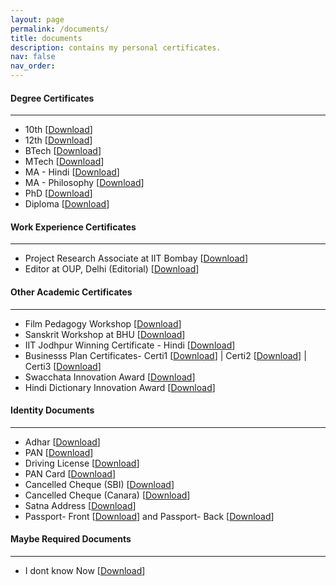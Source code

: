 ```yaml
---
layout: page
permalink: /documents/
title: documents 
description: contains my personal certificates. 
nav: false
nav_order:
---
```



#### Degree Certificates
---
* 10th [[Download]()]
* 12th [[Download]()]
* BTech [[Download]()]
* MTech [[Download]()]
* MA - Hindi [[Download]()]
* MA - Philosophy [[Download]()]
* PhD [[Download]()]
* Diploma [[Download]()]



#### Work Experience Certificates
---
* Project Research Associate at IIT Bombay [[Download]()]
* Editor at OUP, Delhi (Editorial) [[Download]()]



#### Other Academic Certificates
---
* Film Pedagogy Workshop [[Download]()]
* Sanskrit Workshop at BHU [[Download]()]
* IIT Jodhpur Winning Certificate - Hindi [[Download]()]
* Businesss Plan Certificates- Certi1 [[Download]()] | Certi2 [[Download]()] | Certi3 [[Download]()]
* Swacchata Innovation Award [[Download]()]
* Hindi Dictionary Innovation Award [[Download]()]



#### Identity Documents
---
* Adhar [[Download]()]
* PAN [[Download]()]
* Driving License [[Download]()]
* PAN Card [[Download]()]
* Cancelled Cheque (SBI) [[Download]()]
* Cancelled Cheque (Canara) [[Download]()]
* Satna Address [[Download]()]
* Passport- Front [[Download]()] and Passport- Back [[Download]()]





#### Maybe Required Documents
---
* I dont know Now [[Download]()]
